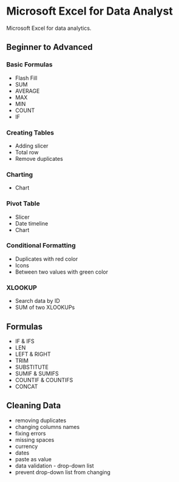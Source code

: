 # Microsoft Excel for Data Analyst

Microsoft Excel for data analytics.

## Beginner to Advanced

### Basic Formulas
- Flash Fill
- SUM
- AVERAGE
- MAX
- MIN
- COUNT
- IF

### Creating Tables
- Adding slicer
- Total row
- Remove duplicates

### Charting
- Chart

### Pivot Table
- Slicer
- Date timeline
- Chart

### Conditional Formatting
- Duplicates with red color
- Icons
- Between two values with green color

### XLOOKUP
- Search data by ID
- SUM of two XLOOKUPs

## Formulas
- IF & IFS
- LEN
- LEFT & RIGHT
- TRIM
- SUBSTITUTE
- SUMIF & SUMIFS
- COUNTIF & COUNTIFS
- CONCAT

## Cleaning Data
- removing duplicates
- changing columns names
- fixing errors
- missing spaces
- currency
- dates
- paste as value
- data validation - drop-down list
- prevent drop-down list from changing
